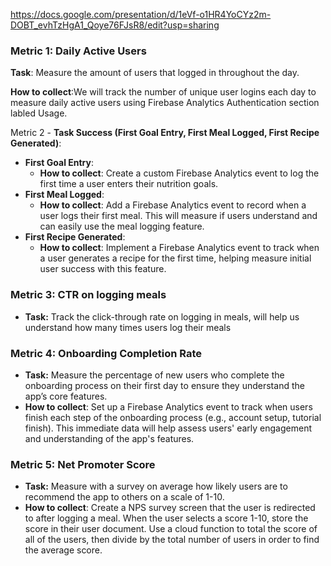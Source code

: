 https://docs.google.com/presentation/d/1eVf-o1HR4YoCYz2m-DOBT_evhTzHgA1_Qoye76FJsR8/edit?usp=sharing

### Metric 1: Daily Active Users
**Task**: Measure the amount of users that logged in throughout the day.

**How to collect**:We will track the number of unique user logins each day to measure daily active users using Firebase Analytics Authentication section labled Usage.

Metric 2 -
**Task Success (First Goal Entry, First Meal Logged, First Recipe Generated)**:
   - **First Goal Entry**:
     - **How to collect**: Create a custom Firebase Analytics event to log the first time a user enters their nutrition goals.
   - **First Meal Logged**:
     - **How to collect**: Add a Firebase Analytics event to record when a user logs their first meal. This will measure if users understand and can easily use the meal logging feature.
   - **First Recipe Generated**:
     - **How to collect**: Implement a Firebase Analytics event to track when a user generates a recipe for the first time, helping measure initial user success with this feature.


### Metric 3: CTR on logging meals
- **Task:** Track the click-through rate on logging in meals, will help us understand how many times users log their meals

### Metric 4: Onboarding Completion Rate
- **Task:** Measure the percentage of new users who complete the onboarding process on their first day to ensure they understand the app’s core features.
- **How to collect**: Set up a Firebase Analytics event to track when users finish each step of the onboarding process (e.g., account setup, tutorial finish). This immediate data will help assess users' early engagement and understanding of the app's features.


### Metric 5: Net Promoter Score
- **Task:** Measure with a survey on average how likely users are to recommend the app to others on a scale of 1-10.
- **How to collect**: Create a NPS survey screen that the user is redirected to after logging a meal.  When the user selects a score 1-10, store the score in their user document.  Use a cloud function to total the score of all of the users, then divide by the total number of users in order to find the average score.
